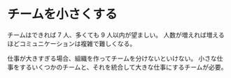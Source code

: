 # チームを小さくする

チームはできれば 7 人、多くても 9 人以内が望ましい。
人数が増えれば増えるほどコミュニケーションは複雑で難しくなる。

仕事が大きすぎる場合、組織を作ってチームを分けないといけない。
小さな仕事をするいくつかのチームと、それを統合して大きな仕事にするチームが必要。
